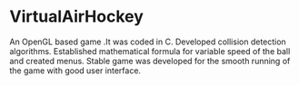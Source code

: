 # VirtualAirHockey
An OpenGL based game .It was coded in C. Developed collision detection algorithms. Established mathematical formula for variable speed of the ball and created menus. Stable game was developed for the smooth running of the game with good user interface.
